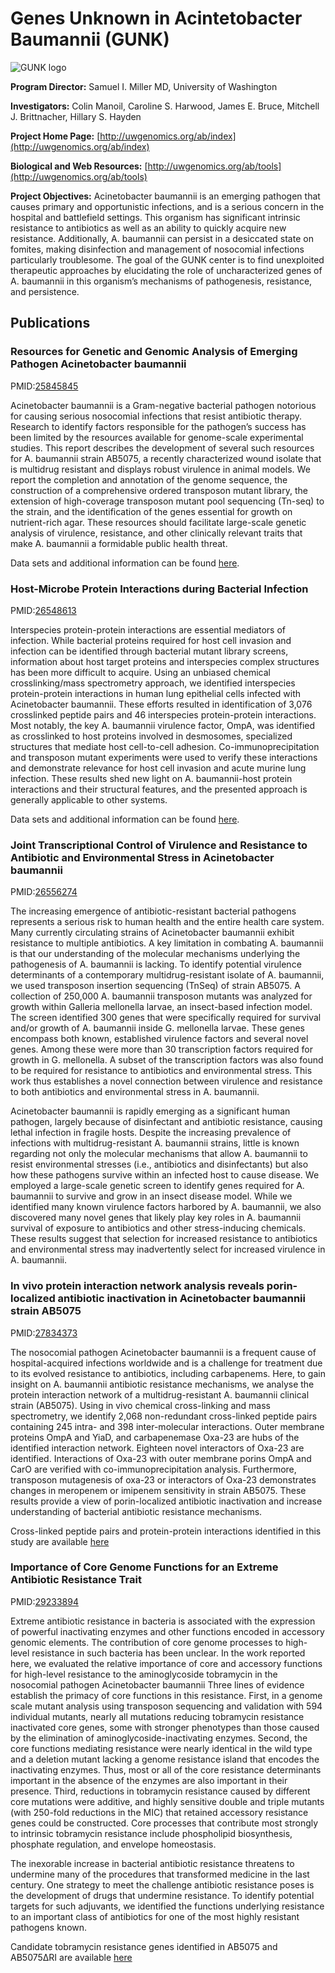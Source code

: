 
# Genes Unknown in Acintetobacter Baumannii (GUNK)

![GUNK logo](https://www.patricbrc.org/public/patric/images/GUNK-logo.png)

**Program Director:** Samuel I. Miller MD, University of Washington

**Investigators:** Colin Manoil, Caroline S. Harwood, James E. Bruce, Mitchell J. Brittnacher, Hillary S. Hayden

**Project Home Page:** [http://uwgenomics.org/ab/index](http://uwgenomics.org/ab/index)

**Biological and Web Resources:** [http://uwgenomics.org/ab/tools](http://uwgenomics.org/ab/tools)

**Project Objectives:** Acinetobacter baumannii is an emerging pathogen that causes primary and opportunistic infections, and is a serious concern in the hospital and battlefield settings. This organism has significant intrinsic resistance to antibiotics as well as an ability to quickly acquire new resistance. Additionally, A. baumannii can persist in a desiccated state on fomites, making disinfection and management of nosocomial infections particularly troublesome. The goal of the GUNK center is to find unexploited therapeutic approaches by elucidating the role of uncharacterized genes of A. baumannii in this organism’s mechanisms of pathogenesis, resistance, and persistence.

## Publications

### Resources for Genetic and Genomic Analysis of Emerging Pathogen Acinetobacter baumannii

PMID:[25845845](https://www.ncbi.nlm.nih.gov/pubmed/?term=25845845)

Acinetobacter baumannii is a Gram-negative bacterial pathogen notorious for causing serious nosocomial infections that resist antibiotic therapy. Research to identify factors responsible for the pathogen’s success has been limited by the resources available for genome-scale experimental studies. This report describes the development of several such resources for A. baumannii strain AB5075, a recently characterized wound isolate that is multidrug resistant and displays robust virulence in animal models. We report the completion and annotation of the genome sequence, the construction of a comprehensive ordered transposon mutant library, the extension of high-coverage transposon mutant pool sequencing (Tn-seq) to the strain, and the identification of the genes essential for growth on nutrient-rich agar. These resources should facilitate large-scale genetic analysis of virulence, resistance, and other clinically relevant traits that make A. baumannii a formidable public health threat.

Data sets and additional information can be found [here](https://www.patricbrc.org/webpage/website/data_collections/content/gunk-experiment-1.html).

### Host-Microbe Protein Interactions during Bacterial Infection

PMID:[26548613](http://www.ncbi.nlm.nih.gov/pubmed/26548613)

Interspecies protein-protein interactions are essential mediators of infection. While bacterial proteins required for host cell invasion and infection can be identified through bacterial mutant library screens, information about host target proteins and interspecies complex structures has been more difficult to acquire. Using an unbiased chemical crosslinking/mass spectrometry approach, we identified interspecies protein-protein interactions in human lung epithelial cells infected with Acinetobacter baumannii. These efforts resulted in identification of 3,076 crosslinked peptide pairs and 46 interspecies protein-protein interactions. Most notably, the key A. baumannii virulence factor, OmpA, was identified as crosslinked to host proteins involved in desmosomes, specialized structures that mediate host cell-to-cell adhesion. Co-immunoprecipitation and transposon mutant experiments were used to verify these interactions and demonstrate relevance for host cell invasion and acute murine lung infection. These results shed new light on A. baumannii-host protein interactions and their structural features, and the presented approach is generally applicable to other systems.

Data sets and additional information can be found [here](https://www.patricbrc.org/webpage/website/data_collections/content/gunk-experiment-2.html).

### Joint Transcriptional Control of Virulence and Resistance to Antibiotic and Environmental Stress in Acinetobacter baumannii

PMID:[26556274](https://www.ncbi.nlm.nih.gov/pubmed/?term=26556274)

The increasing emergence of antibiotic-resistant bacterial pathogens represents a serious risk to human health and the entire health care system. Many currently circulating strains of Acinetobacter baumannii exhibit resistance to multiple antibiotics. A key limitation in combating A. baumannii is that our understanding of the molecular mechanisms underlying the pathogenesis of A. baumannii is lacking. To identify potential virulence determinants of a contemporary multidrug-resistant isolate of A. baumannii, we used transposon insertion sequencing (TnSeq) of strain AB5075. A collection of 250,000 A. baumannii transposon mutants was analyzed for growth within Galleria mellonella larvae, an insect-based infection model. The screen identified 300 genes that were specifically required for survival and/or growth of A. baumannii inside G. mellonella larvae. These genes encompass both known, established virulence factors and several novel genes. Among these were more than 30 transcription factors required for growth in G. mellonella. A subset of the transcription factors was also found to be required for resistance to antibiotics and environmental stress. This work thus establishes a novel connection between virulence and resistance to both antibiotics and environmental stress in A. baumannii.

Acinetobacter baumannii is rapidly emerging as a significant human pathogen, largely because of disinfectant and antibiotic resistance, causing lethal infection in fragile hosts. Despite the increasing prevalence of infections with multidrug-resistant A. baumannii strains, little is known regarding not only the molecular mechanisms that allow A. baumannii to resist environmental stresses (i.e., antibiotics and disinfectants) but also how these pathogens survive within an infected host to cause disease. We employed a large-scale genetic screen to identify genes required for A. baumannii to survive and grow in an insect disease model. While we identified many known virulence factors harbored by A. baumannii, we also discovered many novel genes that likely play key roles in A. baumannii survival of exposure to antibiotics and other stress-inducing chemicals. These results suggest that selection for increased resistance to antibiotics and environmental stress may inadvertently select for increased virulence in A. baumannii.

### In vivo protein interaction network analysis reveals porin-localized antibiotic inactivation in Acinetobacter baumannii strain AB5075

PMID:[27834373](https://www.ncbi.nlm.nih.gov/pubmed/27834373)

The nosocomial pathogen Acinetobacter baumannii is a frequent cause of hospital-acquired infections worldwide and is a challenge for treatment due to its evolved resistance to antibiotics, including carbapenems. Here, to gain insight on A. baumannii antibiotic resistance mechanisms, we analyse the protein interaction network of a multidrug-resistant A. baumannii clinical strain (AB5075). Using in vivo chemical cross-linking and mass spectrometry, we identify 2,068 non-redundant cross-linked peptide pairs containing 245 intra- and 398 inter-molecular interactions. Outer membrane proteins OmpA and YiaD, and carbapenemase Oxa-23 are hubs of the identified interaction network. Eighteen novel interactors of Oxa-23 are identified. Interactions of Oxa-23 with outer membrane porins OmpA and CarO are verified with co-immunoprecipitation analysis. Furthermore, transposon mutagenesis of oxa-23 or interactors of Oxa-23 demonstrates changes in meropenem or imipenem sensitivity in strain AB5075. These results provide a view of porin-localized antibiotic inactivation and increase understanding of bacterial antibiotic resistance mechanisms.

Cross-linked peptide pairs and protein-protein interactions identified in this study are available [here](http://brcdownloads.patricbrc.org/BRC_Mirrors/GUNK/pmid_27834373/)

### Importance of Core Genome Functions for an Extreme Antibiotic Resistance Trait

PMID:[29233894](https://www.ncbi.nlm.nih.gov/pubmed/29233894)

Extreme antibiotic resistance in bacteria is associated with the expression of powerful inactivating enzymes and other functions encoded in accessory genomic elements. The contribution of core genome processes to high-level resistance in such bacteria has been unclear. In the work reported here, we evaluated the relative importance of core and accessory functions for high-level resistance to the aminoglycoside tobramycin in the nosocomial pathogen Acinetobacter baumannii Three lines of evidence establish the primacy of core functions in this resistance. First, in a genome scale mutant analysis using transposon sequencing and validation with 594 individual mutants, nearly all mutations reducing tobramycin resistance inactivated core genes, some with stronger phenotypes than those caused by the elimination of aminoglycoside-inactivating enzymes. Second, the core functions mediating resistance were nearly identical in the wild type and a deletion mutant lacking a genome resistance island that encodes the inactivating enzymes. Thus, most or all of the core resistance determinants important in the absence of the enzymes are also important in their presence. Third, reductions in tobramycin resistance caused by different core mutations were additive, and highly sensitive double and triple mutants (with 250-fold reductions in the MIC) that retained accessory resistance genes could be constructed. Core processes that contribute most strongly to intrinsic tobramycin resistance include phospholipid biosynthesis, phosphate regulation, and envelope homeostasis.

The inexorable increase in bacterial antibiotic resistance threatens to undermine many of the procedures that transformed medicine in the last century. One strategy to meet the challenge antibiotic resistance poses is the development of drugs that undermine resistance. To identify potential targets for such adjuvants, we identified the functions underlying resistance to an important class of antibiotics for one of the most highly resistant pathogens known.

Candidate tobramycin resistance genes identified in AB5075 and AB5075ΔRI are available [here](http://brcdownloads.patricbrc.org/BRC_Mirrors/GUNK/pmid_29233894/)
